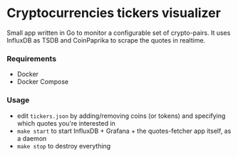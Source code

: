 # Cryptocurrencies tickers visualizer

Small app written in Go to monitor a configurable set of crypto-pairs. 
It uses InfluxDB as TSDB and CoinPaprika to scrape the quotes in realtime.

### Requirements
- Docker
- Docker Compose

### Usage
- edit `tickers.json` by adding/removing coins (or tokens) and specifying which quotes you're interested in
- `make start` to start InfluxDB + Grafana + the quotes-fetcher app itself, as a daemon
- `make stop` to destroy everything 


